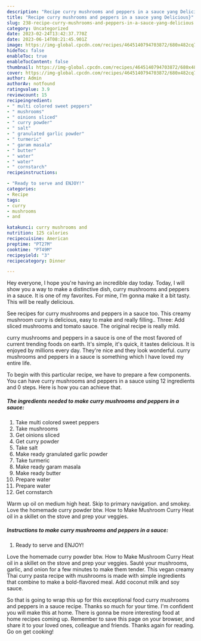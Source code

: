 ```yaml
---
description: "Recipe curry mushrooms and peppers in a sauce yang Delicious}"
title: "Recipe curry mushrooms and peppers in a sauce yang Delicious}"
slug: 238-recipe-curry-mushrooms-and-peppers-in-a-sauce-yang-delicious
category: Uncategorized
date: 2023-02-24T13:42:37.770Z
date: 2023-06-14T08:21:45.901Z
image: https://img-global.cpcdn.com/recipes/4645140794703872/680x482cq70/curry-mushrooms-and-peppers-in-a-sauce-recipe-main-photo.jpg
hideToc: false
enableToc: true
enableTocContent: false
thumbnail: https://img-global.cpcdn.com/recipes/4645140794703872/680x482cq70/curry-mushrooms-and-peppers-in-a-sauce-recipe-main-photo.jpg
cover: https://img-global.cpcdn.com/recipes/4645140794703872/680x482cq70/curry-mushrooms-and-peppers-in-a-sauce-recipe-main-photo.jpg
author: Admin
authorAv: notfound
ratingvalue: 3.9
reviewcount: 15
recipeingredient:
- " multi colored sweet peppers"
- " mushrooms"
- " oinions sliced"
- " curry powder"
- " salt"
- " granulated garlic powder"
- " turmeric"
- " garam masala"
- " butter"
- " water"
- " water"
- " cornstarch"
recipeinstructions:

- "Ready to serve and ENJOY!"
categories:
- Recipe
tags:
- curry
- mushrooms
- and

katakunci: curry mushrooms and 
nutrition: 125 calories
recipecuisine: American
preptime: "PT27M"
cooktime: "PT49M"
recipeyield: "3"
recipecategory: Dinner

---
```



Hey everyone, I hope you're having an incredible day today. Today, I will show you a way to make a distinctive dish, curry mushrooms and peppers in a sauce. It is one of my favorites. For mine, I'm gonna make it a bit tasty. This will be really delicious.

See recipes for curry mushrooms and peppers in a sauce too. This creamy mushroom curry is delicious, easy to make and really filling.. Three: Add sliced mushrooms and tomato sauce. The original recipe is really mild.

curry mushrooms and peppers in a sauce is one of the most favored of current trending foods on earth. It's simple, it's quick, it tastes delicious. It is enjoyed by millions every day. They're nice and they look wonderful. curry mushrooms and peppers in a sauce is something which I have loved my entire life.


To begin with this particular recipe, we have to prepare a few components. You can have curry mushrooms and peppers in a sauce using 12 ingredients and 0 steps. Here is how you can achieve that.

<!--inarticleads1-->

##### The ingredients needed to make curry mushrooms and peppers in a sauce:

1. Take  multi colored sweet peppers
1. Take  mushrooms
1. Get  oinions sliced
1. Get  curry powder
1. Take  salt
1. Make ready  granulated garlic powder
1. Take  turmeric
1. Make ready  garam masala
1. Make ready  butter
1. Prepare  water
1. Prepare  water
1. Get  cornstarch


Warm up oil on medium high heat. Skip to primary navigation. and smokey. Love the homemade curry powder btw. How to Make Mushroom Curry Heat oil in a skillet on the stove and prep your veggies. 

<!--inarticleads2-->

##### Instructions to make curry mushrooms and peppers in a sauce:


1. Ready to serve and ENJOY!

Love the homemade curry powder btw. How to Make Mushroom Curry Heat oil in a skillet on the stove and prep your veggies. Sauté your mushrooms, garlic, and onion for a few minutes to make them tender. This vegan creamy Thai curry pasta recipe with mushrooms is made with simple ingredients that combine to make a bold-flavored meal. Add coconut milk and soy sauce. 

So that is going to wrap this up for this exceptional food curry mushrooms and peppers in a sauce recipe. Thanks so much for your time. I'm confident you will make this at home. There is gonna be more interesting food at home recipes coming up. Remember to save this page on your browser, and share it to your loved ones, colleague and friends. Thanks again for reading. Go on get cooking!
